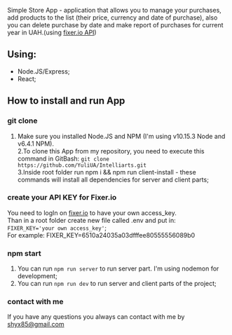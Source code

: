 Simple Store App - application that allows you to manage your purchases, add products to the list (their price, currency and date of purchase), also you can delete purchase by date and make report of purchases for current year in UAH.(using [fixer.io API](https://fixer.io/))

## Using:
 * Node.JS/Express;
 * React;

## How to install and run App

### git clone
1. Make sure you installed Node.JS and NPM (I'm using v10.15.3 Node and v6.4.1 NPM).<br/>
2.To clone this App from my repository, you need to execute this command in GitBash:
  `git clone https://github.com/YuliUA/Intelliarts.git` <br/>
3.Inside root folder run npm i && npm run client-install - these commands will install all dependencies for server and client parts;

### create your API KEY for Fixer.io
You need to logIn on [fixer.io](https://fixer.io/) to have your own access_key.<br/>
Than in a root folder create new file called .env and put in:<br/>
 `FIXER_KEY='your own access_key'`;<br/>
 For example: FIXER_KEY=6510a24035a03dfffee80555556089b0

### npm start
1. You can run `npm run server` to run server part. I'm using nodemon for development;
2. You can run `npm run dev` to run server and client parts of the project;

### contact with me
If you have any questions you always can contact with me by shyx85@gmail.com
